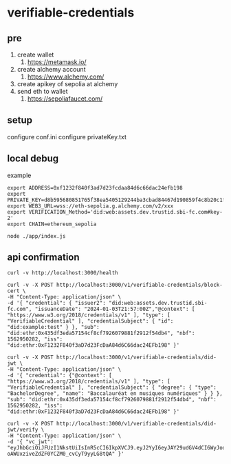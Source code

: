 # verifiable-credentials

## pre

1. create wallet
   1. https://metamask.io/
2. create alchemy account
   1. https://www.alchemy.com/
3. create apikey of sepolia at alchemy
4. send eth to wallet
   1. https://sepoliafaucet.com/

## setup

configure conf.ini
configure privateKey.txt

## local debug

example
```shell
export ADDRESS=0xf1232f840f3ad7d23fcdaa84d6c66dac24efb198
export PRIVATE_KEY=d8b595680851765f38ea5405129244ba3cbad84467d190859f4c8b20c1ff6c75
export WEB3_URL=wss://eth-sepolia.g.alchemy.com/v2/xxx
export VERIFICATION_Method='did:web:assets.dev.trustid.sbi-fc.com#key-2'
export CHAIN=ethereum_sepolia

node ./app/index.js
```

## api confirmation

```shell
curl -v http://localhost:3000/health
```

```shell
curl -v -X POST http://localhost:3000/v1/verifiable-credentials/block-cert \
-H "Content-Type: application/json" \
-d '{ "credential": { "issuer2": "did:web:assets.dev.trustid.sbi-fc.com", "issuanceDate": "2024-01-03T21:57:00Z","@context": [ "https://www.w3.org/2018/credentials/v1" ], "type": [ "VerifiableCredential" ], "credentialSubject": { "id": "did:example:test" } }, "sub": "did:ethr:0x435df3eda57154cf8cf7926079881f2912f54db4", "nbf": 1562950282, "iss": "did:ethr:0xF1232F840f3aD7d23FcDaA84d6C66dac24EFb198" }'
```

```shell
curl -v -X POST http://localhost:3000/v1/verifiable-credentials/did-jwt \
-H "Content-Type: application/json" \
-d '{ "credential": {"@context": [ "https://www.w3.org/2018/credentials/v1" ], "type": [ "VerifiableCredential" ], "credentialSubject": { "degree": { "type": "BachelorDegree", "name": "Baccalauréat en musiques numériques" } } }, "sub": "did:ethr:0x435df3eda57154cf8cf7926079881f2912f54db4", "nbf": 1562950282, "iss": "did:ethr:0xF1232F840f3aD7d23FcDaA84d6C66dac24EFb198" }'
```

```shell
curl -v -X POST http://localhost:3000/v1/verifiable-credentials/did-jwt/verify \
-H "Content-Type: application/json" \
-d '{ "vc_jwt": "eyJhbGciOiJFUzI1NkstUiIsInR5cCI6IkpXVCJ9.eyJ2YyI6eyJAY29udGV4dCI6WyJodHRwczovL3d3dy53My5vcmcvMjAxOC9jcmVkZW50aWFscy92MSJdLCJ0eXBlIjpbIlZlcmlmaWFibGVDcmVkZW50aWFsIl0sImNyZWRlbnRpYWxTdWJqZWN0Ijp7ImRlZ3JlZSI6eyJ0eXBlIjoiQmFjaGVsb3JEZWdyZWUiLCJuYW1lIjoiQmFjY2FsYXVyw6lhdCBlbiBtdXNpcXVlcyBudW3DqXJpcXVlcyJ9fX0sImlzcyI6ImRpZDpldGhyOjB4RjEyMzJGODQwZjNhRDdkMjNGY0RhQTg0ZDZDNjZkYWMyNEVGYjE5OCJ9.XwVFF4VD1YDAtRXbF6BpJYG1bG95fjIWy2R8dGs1CxcbNmIbKwFT-oAWUxziveZdZF0YCZM0_cvCyT9yyLG8tQA" }'
```

